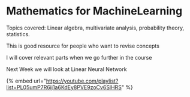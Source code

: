 # Mathematics for MachineLearning

Topics covered: Linear algebra, multivariate analysis, probability theory, statistics.

This is good resource for people who want to revise concepts

I will cover relevant parts when we go further in the course

Next Week we will look at Linear Neural Network

{% embed url="https://youtube.com/playlist?list=PL05umP7R6ij1a6KdEy8PVE9zoCv6SlHRS" %}
